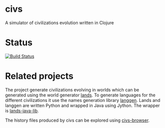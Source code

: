 # civs

A simulator of civilizations evolution written in Clojure

# Status

[![Build Status](https://travis-ci.org/ftomassetti/civs.svg?branch=master)](https://travis-ci.org/ftomassetti/civs)

# Related projects

The project generate civilizations evolving in worlds which can be generated using the world generator [lands](https://github.com/ftomassetti/lands).
To generate languages for the different civilizations it use the names generation library [langgen](https://github.com/ftomassetti/langgen). 
Lands and langgen are written Python and wrapped in Java using Jython. The wrapper is [lands-java-lib](https://github.com/ftomassetti/lands-java-lib). 

The history files produced by civs can be explored using [civs-browser](https://github.com/ftomassetti/civs-browser).
